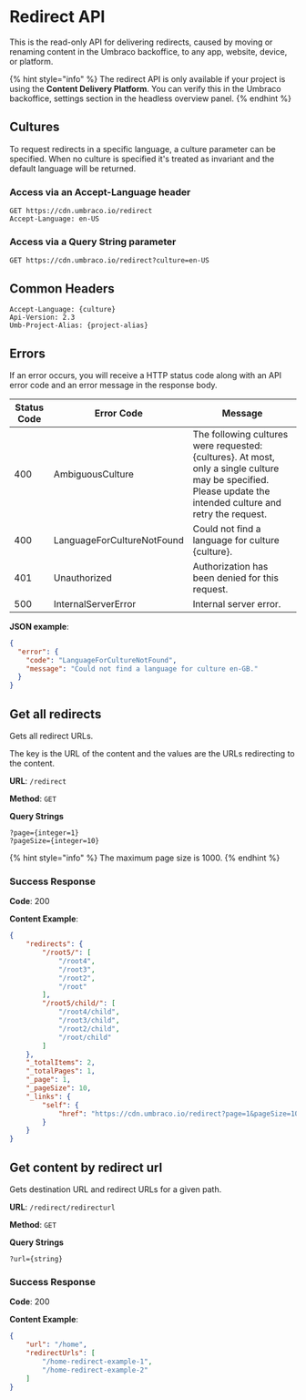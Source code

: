 # Redirect API

This is the read-only API for delivering redirects, caused by moving or renaming content in the Umbraco backoffice, to any app, website, device, or platform.

{% hint style="info" %}
The redirect API is only available if your project is using the **Content Delivery Platform**. You can verify this in the Umbraco backoffice, settings section in the headless overview panel.
{% endhint %}

## Cultures

To request redirects in a specific language, a culture parameter can be specified. When no culture is specified it's treated as invariant and the default language will be returned.

### Access via an Accept-Language header

```http
GET https://cdn.umbraco.io/redirect
Accept-Language: en-US
```

### Access via a Query String parameter

```http
GET https://cdn.umbraco.io/redirect?culture=en-US
```

## Common Headers

```http
Accept-Language: {culture}
Api-Version: 2.3
Umb-Project-Alias: {project-alias}
```

## Errors

If an error occurs, you will receive a HTTP status code along with an API error code and an error message in the response body.

| Status Code | Error Code                 | Message                                                                                                                                                       |
| ----------- | -------------------------- | ------------------------------------------------------------------------------------------------------------------------------------------------------------- |
| 400         | AmbiguousCulture           | The following cultures were requested: {cultures}. At most, only a single culture may be specified. Please update the intended culture and retry the request. |
| 400         | LanguageForCultureNotFound | Could not find a language for culture {culture}.                                                                                                              |
| 401         | Unauthorized               | Authorization has been denied for this request.                                                                                                               |
| 500         | InternalServerError        | Internal server error.                                                                                                                                        |

**JSON example**:

```json
{
  "error": {
    "code": "LanguageForCultureNotFound",
    "message": "Could not find a language for culture en-GB."
  }
}
```

## Get all redirects

Gets all redirect URLs.

The key is the URL of the content and the values are the URLs redirecting to the content.

**URL**: `/redirect`

**Method**: `GET`

**Query Strings**

```
?page={integer=1}
?pageSize={integer=10}
```

{% hint style="info" %}
The maximum page size is 1000.
{% endhint %}

### Success Response

**Code**: 200

**Content Example**:

```json
{
    "redirects": {
        "/root5/": [
            "/root4",
            "/root3",
            "/root2",
            "/root"
        ],
        "/root5/child/": [
            "/root4/child",
            "/root3/child",
            "/root2/child",
            "/root/child"
        ]
    },
    "_totalItems": 2,
    "_totalPages": 1,
    "_page": 1,
    "_pageSize": 10,
    "_links": {
        "self": {
            "href": "https://cdn.umbraco.io/redirect?page=1&pageSize=10"
        }
    }
}
```


## Get content by redirect url

Gets destination URL and redirect URLs for a given path.

**URL**: `/redirect/redirecturl`

**Method**: `GET`

**Query Strings**

```
?url={string}
```

### Success Response

**Code**: 200

**Content Example**:

```json
{
    "url": "/home",
    "redirectUrls": [
        "/home-redirect-example-1",
        "/home-redirect-example-2"
    ]
}
```